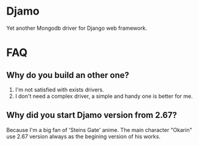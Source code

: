Djamo
=====

Yet another Mongodb driver for Django web framework.

FAQ
===

Why do you build an other one?
------------------------------
1. I'm not satisfied with exists drivers.
2. I don't need a complex driver, a simple and handy one is better for me.

Why did you start Djamo version from 2.67?
------------------------------------------
Because I'm a big fan of 'Steins Gate' anime. The main character "Okarin" use 2.67 version always as the begining version of his works.
